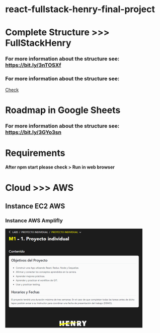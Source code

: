 # react-fullstack-henry-final-project

# Complete Structure >>> FullStackHenry
### For more information about the structure see: https://bit.ly/3nTOSXf
### For more information about the structure see:
<a href="https://github.com/ricaza81/final-project-fullstack-henry-agronielsen" target="_blank">Check</a>
# Roadmap in Google Sheets
### For more information about the structure see: https://bit.ly/3GYo3sn

# Requirements
#### After npm start please check > Run in web browser

# Cloud >>> AWS
## Instance EC2 AWS
### Instance AWS Amplifly

![img](https://github.com/ricaza81/final-project-fullstack-henry-agronielsen/raw/master/req.png)
